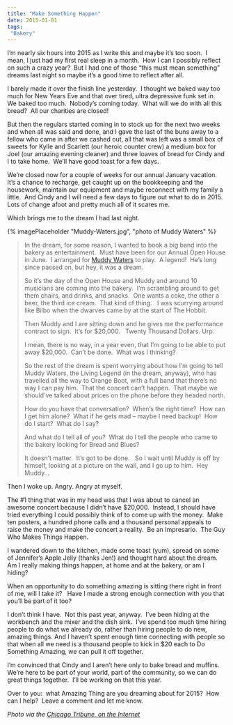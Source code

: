 ```yaml
---
title: "Make Something Happen"
date: 2015-01-01
tags:
 "Bakery"
---
```


I’m nearly six hours into 2015 as I write this and maybe it’s too soon.  I mean, I just had my first real sleep in a month.  How I can I possibly reflect on such a crazy year?  But I had one of those “this must mean something” dreams last night so maybe it’s a good time to reflect after all.

I barely made it over the finish line yesterday.  I thought we baked way too much for New Years Eve and that over tired, ultra depressive funk set in.  We baked too much.  Nobody’s coming today.  What will we do with all this bread?  All our charities are closed!

But then the regulars started coming in to stock up for the next two weeks and when all was said and done, and I gave the last of the buns away to a fellow who came in after we cashed out, all that was left was a small box of sweets for Kylle and Scarlett (our heroic counter crew) a medium box for Joel (our amazing evening cleaner) and three loaves of bread for Cindy and I to take home.  We’ll have good toast for a few days.

We’re closed now for a couple of weeks for our annual January vacation.  It’s a chance to recharge, get caught up on the bookkeeping and the housework, maintain our equipment and maybe reconnect with my family a little.  And Cindy and I will need a few days to figure out what to do in 2015.  Lots of change afoot and pretty much all of it scares me.

Which brings me to the dream I had last night.

{% imagePlaceholder "Muddy-Waters.jpg", "photo of Muddy Waters" %}
 

> In the dream, for some reason, I wanted to book a big band into the bakery as entertainment.  Must have been for our Annual Open House in June.  I arranged for [Muddy Waters](http://en.wikipedia.org/wiki/Muddy_Waters) to play.  A legend!  He’s long since passed on, but hey, it was a dream.
> 
> So it’s the day of the Open House and Muddy and around 10 musicians are coming into the bakery.  I’m scrambling around to get them chairs, and drinks, and snacks.  One wants a coke, the other a beer, the third ice cream.  That kind of thing.   I was scurrying around like Bilbo when the dwarves came by at the start of The Hobbit.
> 
> Then Muddy and I are sitting down and he gives me the performance contract to sign.  It’s for $20,000.   Twenty Thousand Dollars. Urp.
> 
> I mean, there is no way, in a year even, that I’m going to be able to put away $20,000.  Can’t be done.  What was I thinking?
> 
> So the rest of the dream is spent worrying about how I’m going to tell Muddy Waters, the Living Legend (in the dream, anyway), who has travelled all the way to Orange Boot, with a full band that there’s no way I can pay him.  That the concert can’t happen.  That maybe we should’ve talked about prices on the phone before they headed north.
> 
> How do you have that conversation?  When’s the right time?  How can I get him alone?  What if he gets mad – maybe I need backup!  How do I start?  What do I say?
> 
> And what do I tell all of you?  What do I tell the people who came to the bakery looking for Bread and Blues?
> 
> It doesn’t matter.  It’s got to be done.   So I wait until Muddy is off by himself, looking at a picture on the wall, and I go up to him.  Hey Muddy…

Then I woke up. Angry. Angry at myself.

The #1 thing that was in my head was that I was about to cancel an awesome concert because I didn’t have $20,000.  Instead, I should have tried everything I could possibly think of to come up with the money.  Make ten posters, a hundred phone calls and a thousand personal appeals to raise the money and make the concert a reality.  Be an Impresario.  The Guy Who Makes Things Happen.

I wandered down to the kitchen, made some toast (yum), spread on some of Jennifer’s Apple Jelly (thanks Jen!) and thought hard about the dream.  Am I really making things happen, at home and at the bakery, or am I hiding?

When an opportunity to do something amazing is sitting there right in front of me, will I take it?   Have I made a strong enough connection with you that you’ll be part of it too?

I don’t think I have.  Not this past year, anyway.  I’ve been hiding at the workbench and the mixer and the dish sink.  I’ve spend too much time hiring people to do what we already do, rather than hiring people to do new, amazing things. And I haven’t spent enough time connecting with people so that when all we need is a thousand people to kick in $20 each to Do Something Amazing, we can pull it off together.

I’m convinced that Cindy and I aren’t here only to bake bread and muffins.  We’re here to be part of your world, part of the community, so we can do great things together.  I’ll be working on that this year.

Over to you:  what Amazing Thing are you dreaming about for 2015?  How can I help?  Leave a comment and let me know.

_Photo via the [Chicago Tribune, on the Internet](http://articles.chicagotribune.com/2014-01-28/entertainment/chi-muddy-waters-home-museum-20140128_1_muddy-waters-mckinley-morganfield-museum)_

